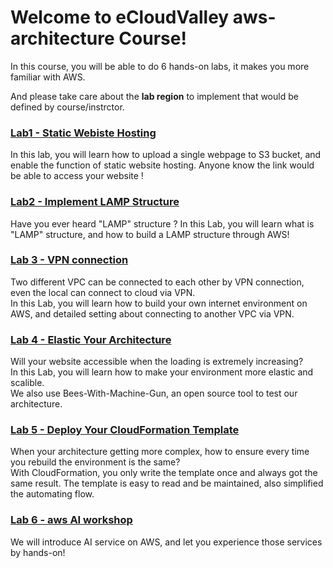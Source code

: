 # Welcome to eCloudValley aws-architecture Course!

In this course, you will be able to do 6 hands-on labs, it makes you more familiar with AWS.

And please take care about the **lab region** to implement that would be defined by course/instrctor.

### [Lab1 - Static Webiste Hosting](../01-static-webiste-hosting/README.md)

In this lab, you will learn how to upload a single webpage to S3 bucket, and enable the function of static website hosting. Anyone know the link would be able to access your website !

### [Lab2 - Implement LAMP Structure](../02-implement-lamp-structure/README.md)

Have you ever heard "LAMP" structure ? In this Lab, you will learn what is "LAMP" structure, and how to build a LAMP structure through AWS!

### [Lab 3 - VPN connection](../03-vpn-connection/README.md)

Two different VPC can be connected to each other by VPN connection, even the local can connect to cloud via VPN. <br>In this Lab, you will learn how to build your own internet environment on AWS, and detailed setting about connecting to another VPC via VPN.

### [Lab 4 - Elastic Your Architecture](../04-elastic-your-architecture/README.md)

Will your website accessible when the loading is extremely increasing? <br>In this Lab, you will learn how to make your environment more elastic and scalible. <br>We also use Bees-With-Machine-Gun, an open source tool to test our architecture.

### [Lab 5 - Deploy Your CloudFormation Template](../05-deploy-your-cloudformation-template/README.md)

When your architecture getting more complex, how to ensure every time you rebuild the environment is the same? <br>With CloudFormation, you only write the template once and always got the same result. The template is easy to read and be maintained, also simplified the automating flow.

### [Lab 6 - aws AI workshop](../06-walkthrough-aws-ai-service/README.md)

We will introduce AI service on AWS, and let you experience those services by hands-on!
